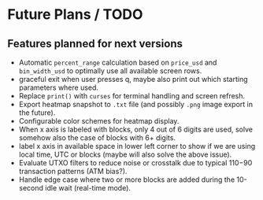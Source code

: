 # Future Plans / TODO

## Features planned for next versions

- Automatic `percent_range` calculation based on `price_usd` and `bin_width_usd` to optimally use all available screen rows.
- graceful exit when user presses q, maybe also print out which starting parameters where used.
- Replace `print()` with `curses` for terminal handling and screen refresh.
- Export heatmap snapshot to `.txt` file (and possibly `.png` image export in the future).
- Configurable color schemes for heatmap display.
- When x axis is labeled with blocks, only 4 out of 6 digits are used, solve somehow also the case of blocks with 6+ digits.
- label x axis in available space in lower left corner to show if we are using local time, UTC or blocks (maybe will also solve the above issue).
- Evaluate UTXO filters to reduce noise or crosstalk due to typical 110$-90$ transaction patterns (ATM bias?).
- Handle edge case where two or more blocks are added during the 10-second idle wait (real-time mode).
